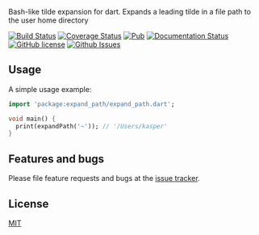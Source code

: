 Bash-like tilde expansion for dart. Expands a leading tilde in a file path to the user home directory

<a href="https://travis-ci.org/kasperpeulen/expand_path.dart"><img src="https://travis-ci.org/kasperpeulen/expand_path.dart.svg?branch=master" alt="Build Status" /></a>
<a href="https://coveralls.io/github/kasperpeulen/expand_path.dart?branch=master"><img src="https://coveralls.io/repos/kasperpeulen/expand_path.dart/badge.svg?branch=master&amp;service=github" alt="Coverage Status" /></a>
<a href="https://pub.dartlang.org/packages/expand_path"><img src="https://img.shields.io/pub/v/expand_path.svg" alt="Pub" /></a>
<a href="https://www.dartdocs.org/documentation/expand_path/latest/index.html"><img src="https://img.shields.io/badge/dartdocs-latest-blue.svg" alt="Documentation Status" /></a>
<a href="https://github.com/kasperpeulen/expand_path.dart/blob/master/LICENSE"><img src="https://img.shields.io/badge/license-MIT-blue.svg" alt="GitHub license" /></a>
<a href="https://github.com/kasperpeulen/expand_path.dart/issues"><img src="https://img.shields.io/github/issues-raw/kasperpeulen/expand_path.dart.svg" alt="Github Issues" /></a>

## Usage

A simple usage example:

```dart
import 'package:expand_path/expand_path.dart';

void main() {
  print(expandPath('~')); // '/Users/kasper'
}

```

## Features and bugs

Please file feature requests and bugs at the [issue tracker][tracker].

## License

[MIT][license]

[tracker]: https://github.com/kasperpeulen/expand_path.dart/issues

[license]: https://github.com/kasperpeulen/expand_path.dart/blob/master/LICENSE
